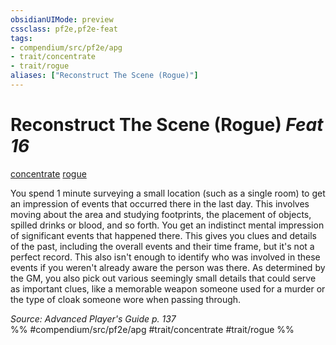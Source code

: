 ```yaml
---
obsidianUIMode: preview
cssclass: pf2e,pf2e-feat
tags:
- compendium/src/pf2e/apg
- trait/concentrate
- trait/rogue
aliases: ["Reconstruct The Scene (Rogue)"]
---
```

# Reconstruct The Scene (Rogue)  *Feat 16*  
[concentrate](../../Rules/traits/concentrate.md)  [rogue](../../Rules/traits/rogue.md)  


You spend 1 minute surveying a small location (such as a single room) to get an impression of events that occurred there in the last day. This involves moving about the area and studying footprints, the placement of objects, spilled drinks or blood, and so forth. You get an indistinct mental impression of significant events that happened there. This gives you clues and details of the past, including the overall events and their time frame, but it's not a perfect record. This also isn't enough to identify who was involved in these events if you weren't already aware the person was there. As determined by the GM, you also pick out various seemingly small details that could serve as important clues, like a memorable weapon someone used for a murder or the type of cloak someone wore when passing through.

*Source: Advanced Player's Guide p. 137*  
%% #compendium/src/pf2e/apg #trait/concentrate #trait/rogue %%